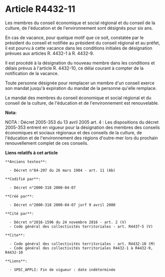# Article R4432-11

Les membres du conseil économique et social régional et du conseil de la culture, de l'éducation et de l'environnement sont
désignés pour six ans.

En cas de vacance, pour quelque motif que ce soit, constatée par le président du conseil et notifiée au président du conseil
régional et au préfet, il est pourvu à cette vacance dans les conditions initiales de désignation prévues aux articles R.
4432-1 à R. 4432-9.

Il est procédé à la désignation du nouveau membre dans les conditions et délais prévus à l'article R. 4432-10, ce délai
courant à compter de la notification de la vacance.

Toute personne désignée pour remplacer un membre d'un conseil exerce son mandat jusqu'à expiration du mandat de la personne
qu'elle remplace.

Le mandat des membres du conseil économique et social régional et du conseil de la culture, de l'éducation et de
l'environnement est renouvelable.

**Nota:**

NOTA : Décret 2005-353 du 13 avril 2005 art. 4 : Les dispositions du décret 2005-353 entrent en vigueur pour la désignation
des membres des conseils économiques et sociaux régionaux et des conseils de la culture, de l'éducation et de l'environnement
des régions d'outre-mer lors du prochain renouvellement complet de ces conseils.

**Liens relatifs à cet article**

	**Anciens textes**:

	  - Décret n°84-207 du 26 mars 1984 - art. 11 (Ab)

	**Codifié par**:

	  - Décret n°2000-318 2000-04-07

	**Créé par**:

	  - Décret n°2000-318 2000-04-07 jorf 9 avril 2000

	**Cité par**:

	  - Décret n°2016-1596 du 24 novembre 2016 - art. 2 (V)
	  - Code général des collectivités territoriales - art. R4437-5 (V)

	**Cite**:

	  - Code général des collectivités territoriales - art. R4432-10 (M)
	  - Code général des collectivités territoriales R4432-1 à R4432-9, R4432-10

	**Liens**:

	  - SPEC_APPLI: Fin de vigueur : date indéterminée
